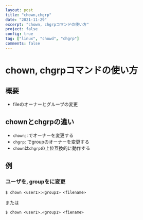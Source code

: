 ```yaml
---
layout: post
title: "chown,chgrp"
date: "2021-11-29"
excerpt: "chown, chgrpコマンドの使い方"
project: false
config: true
tag: ["linux", "chowd", "chgrp"]
comments: false
---
```


# chown, chgrpコマンドの使い方

## 概要
 - fileのオーナーとグループの変更

## chownとchgrpの違い
 - `chown`; <user>:<group>でオーナーを変更する
 - `chgrp`; <group>でgroupのオーナーを変更する
 - `chown`は`chgrp`の上位互換的に動作する

## 例

### ユーザを<user1>, groupを<group1>に変更

```console
$ chown <user1>:<group1> <filename>
```

または

```console
$ chown <user1>.<group1> <fiename>
```

